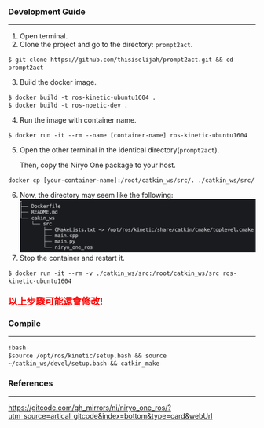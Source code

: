 ### Development Guide
---
1. Open terminal.
2. Clone the project and go to the directory: `prompt2act`.
```
$ git clone https://github.com/thisiselijah/prompt2act.git && cd prompt2act
```
3. Build the docker image.
```
$ docker build -t ros-kinetic-ubuntu1604 .
$ docker build -t ros-noetic-dev .
```
4. Run the image with container name.
```
$ docker run -it --rm --name [container-name] ros-kinetic-ubuntu1604
```
5. Open the other terminal in the identical directory(`prompt2act`).

   Then, copy the Niryo One package to your host.
```
docker cp [your-container-name]:/root/catkin_ws/src/. ./catkin_ws/src/
```
6. Now, the directory may seem like the following:
![alt text](assets/images/directory.png)
7. Stop the container and restart it.  
```
$ docker run -it --rm -v ./catkin_ws/src:/root/catkin_ws/src ros-kinetic-ubuntu1604
```
<p style="color:red; font-weight: bold; font-size: 14pt;">
以上步驟可能還會修改!
</p>

### Compile
---
```
!bash
$source /opt/ros/kinetic/setup.bash && source ~/catkin_ws/devel/setup.bash && catkin_make
```



### References
---
https://gitcode.com/gh_mirrors/ni/niryo_one_ros/?utm_source=artical_gitcode&index=bottom&type=card&webUrl
